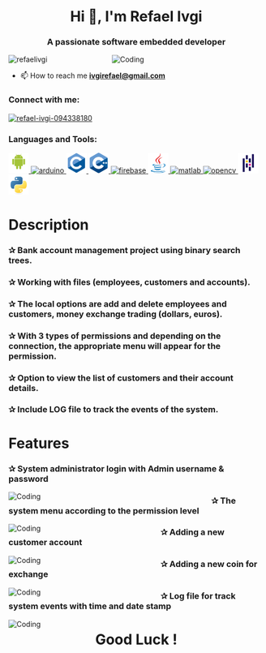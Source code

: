 
<h1 align="center">Hi 👋, I'm Refael Ivgi</h1>
<h3 align="center">A passionate software embedded developer</h3>

<img align="right" alt="Coding" width="300" src="https://www.techbabble.zone/content/images/2021/07/46207-programmer-1.gif" >
<p align="left"> <img src="https://komarev.com/ghpvc/?username=refaelivgi&label=Profile%20views&color=0e75b6&style=flat" alt="refaelivgi" /> </p>

- 📫 How to reach me **ivgirefael@gmail.com**

<h3 align="left">Connect with me:</h3>
<p align="left">
<a href="https://linkedin.com/in/refael-ivgi-094338180" target="blank"><img align="center" src="https://raw.githubusercontent.com/rahuldkjain/github-profile-readme-generator/master/src/images/icons/Social/linked-in-alt.svg" alt="refael-ivgi-094338180" height="30" width="40" /></a>
</p>

<h3 align="left">Languages and Tools:</h3>
<p align="left"> <a href="https://developer.android.com" target="_blank" rel="noreferrer"> <img src="https://raw.githubusercontent.com/devicons/devicon/master/icons/android/android-original-wordmark.svg" alt="android" width="40" height="40"/> </a> <a href="https://www.arduino.cc/" target="_blank" rel="noreferrer"> <img src="https://cdn.worldvectorlogo.com/logos/arduino-1.svg" alt="arduino" width="40" height="40"/> </a> <a href="https://www.cprogramming.com/" target="_blank" rel="noreferrer"> <img src="https://raw.githubusercontent.com/devicons/devicon/master/icons/c/c-original.svg" alt="c" width="40" height="40"/> </a> <a href="https://www.w3schools.com/cpp/" target="_blank" rel="noreferrer"> <img src="https://raw.githubusercontent.com/devicons/devicon/master/icons/cplusplus/cplusplus-original.svg" alt="cplusplus" width="40" height="40"/> </a> <a href="https://firebase.google.com/" target="_blank" rel="noreferrer"> <img src="https://www.vectorlogo.zone/logos/firebase/firebase-icon.svg" alt="firebase" width="40" height="40"/> </a> <a href="https://www.java.com" target="_blank" rel="noreferrer"> <img src="https://raw.githubusercontent.com/devicons/devicon/master/icons/java/java-original.svg" alt="java" width="40" height="40"/> </a> <a href="https://www.mathworks.com/" target="_blank" rel="noreferrer"> <img src="https://upload.wikimedia.org/wikipedia/commons/2/21/Matlab_Logo.png" alt="matlab" width="40" height="40"/> </a> <a href="https://opencv.org/" target="_blank" rel="noreferrer"> <img src="https://www.vectorlogo.zone/logos/opencv/opencv-icon.svg" alt="opencv" width="40" height="40"/> </a> <a href="https://pandas.pydata.org/" target="_blank" rel="noreferrer"> <img src="https://raw.githubusercontent.com/devicons/devicon/2ae2a900d2f041da66e950e4d48052658d850630/icons/pandas/pandas-original.svg" alt="pandas" width="40" height="40"/> </a> <a href="https://www.python.org" target="_blank" rel="noreferrer"> <img src="https://raw.githubusercontent.com/devicons/devicon/master/icons/python/python-original.svg" alt="python" width="40" height="40"/> </a> </p>


<h1 align="left">Description</h1>
<h3 align="left">
<h3 align="left">✰ Bank account management project using binary search trees.</h3>
<h3 align="left">✰ Working with files (employees, customers and accounts). </h3>
<h3 align="left">✰ The local options are add and delete employees and customers, money exchange trading (dollars, euros). </h3>
<h3 align="left">✰ With 3 types of permissions and depending on the connection, the appropriate menu will appear for the permission.</h3>
<h3 align="left">✰ Option to view the list of customers and their account details. </h3>
<h3 align="left">✰ Include LOG file to track the events of the system.</h3>

<h1 align="left">Features</h1>  
 
<h3 align="left">✰ System administrator login with Admin username & password </h3>
<img align="left" alt="Coding" width="400" src="https://user-images.githubusercontent.com/109313481/221919553-801d1108-0d76-46ab-8ea3-c1a592838d71.PNG" >
 
 <h3 align="left">✰ The system menu according to the permission level </h3>
 <img align="left" alt="Coding" width="300" src="https://user-images.githubusercontent.com/109313481/221923058-0176b525-9382-4065-9f94-ae79c741b458.PNG" >

 <h3 align="left">✰ Adding a new customer account </h3>
 <img align="left" alt="Coding" width="300" src="https://user-images.githubusercontent.com/109313481/221923678-6e037b75-8f89-40c5-96ce-d8963245eb1c.PNG" >
 
 <h3 align="left">✰ Adding a new coin for exchange </h3>
 <img align="left" alt="Coding" width="300" src="https://user-images.githubusercontent.com/109313481/221924107-16c914f4-3949-4b29-aecc-8eff9fc39d90.PNG" >
 
 <h3 align="left">✰ Log file for track system events with time and date stamp </h3>
 <img align="left" alt="Coding" width="300" src="https://user-images.githubusercontent.com/109313481/221924919-f0435635-9816-4c8c-97ee-f5a72592d045.PNG" >
 
 
<h1 align="center"> Good Luck ! </h1>







